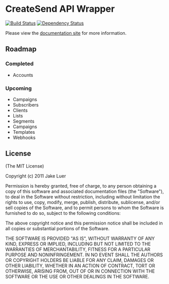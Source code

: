 # CreateSend API Wrapper

[![Build Status](https://travis-ci.org/nufyoot/createsend.png?branch=master)](https://travis-ci.org/nufyoot/createsend) [![Dependency Status](https://gemnasium.com/nufyoot/createsend.png)](https://gemnasium.com/nufyoot/createsend)

Please view the [documentation site](http://alogicalparadox.com/createsend) for more information.

## Roadmap

### Completed

* Accounts

### Upcoming

* Campaigns
* Subscribers
* Clients
* Lists
* Segments
* Campaigns
* Templates
* Webhooks

## License

(The MIT License)

Copyright (c) 2011 Jake Luer

Permission is hereby granted, free of charge, to any person obtaining a copy
of this software and associated documentation files (the "Software"), to deal
in the Software without restriction, including without limitation the rights
to use, copy, modify, merge, publish, distribute, sublicense, and/or sell
copies of the Software, and to permit persons to whom the Software is
furnished to do so, subject to the following conditions:

The above copyright notice and this permission notice shall be included in
all copies or substantial portions of the Software.

THE SOFTWARE IS PROVIDED "AS IS", WITHOUT WARRANTY OF ANY KIND, EXPRESS OR
IMPLIED, INCLUDING BUT NOT LIMITED TO THE WARRANTIES OF MERCHANTABILITY,
FITNESS FOR A PARTICULAR PURPOSE AND NONINFRINGEMENT. IN NO EVENT SHALL THE
AUTHORS OR COPYRIGHT HOLDERS BE LIABLE FOR ANY CLAIM, DAMAGES OR OTHER
LIABILITY, WHETHER IN AN ACTION OF CONTRACT, TORT OR OTHERWISE, ARISING FROM,
OUT OF OR IN CONNECTION WITH THE SOFTWARE OR THE USE OR OTHER DEALINGS IN
THE SOFTWARE.